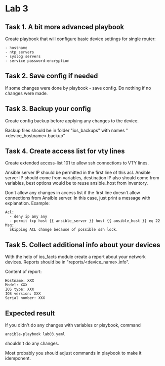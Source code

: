 # Lab 3

## Task 1. A bit more advanced playbook

Create playbook that will configure basic device settings for single router:

    - hostname
    - ntp servers
    - syslog servers
    - service password-encryption

## Task 2. Save config if needed

If some changes were done by playbook - save config. Do nothing if no changes were made.

## Task 3. Backup your config

Create config backup before applying any changes to the device.

Backup files should be in folder "ios_backups" with names "\<device_hostname\>.backup"

## Task 4. Create access list for vty lines

Create extended access-list 101 to allow ssh connections to VTY lines.

Ansible server IP should be permitted in the first line of this acl. Ansible server IP should come from variables, destination IP also should come from variables, best options would be to reuse ansible_host from inventory.

Don't allow any changes in access list if the first line doesn't allow connections from Ansible server. In this case, just print a message with explanation. Example:

    Acl:
      - deny ip any any
      - permit tcp host {{ ansible_server }} host {{ ansible_host }} eq 22
    Msg:
      Skipping ACL change because of possible ssh lock.

## Task 5. Collect additional info about your devices

With the help of ios_facts module create a report about your network devices. Reports should be in "reports/\<device_name\>.info".

Content of report:

    Hostname: XXX
    Model: XXX
    IOS type: XXX
    IOS version: XXX
    Serial number: XXX

## Expected result

If you didn't do any changes with variables or playbook, command

    ansible-playbook lab03.yaml

shouldn't do any changes.

Most probably you should adjust commands in playbook to make it idemponent.
